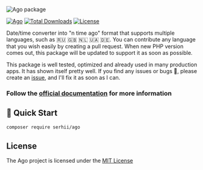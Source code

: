 ![Ago package](https://serhii.io/storage/other/ago.png)

[![Ago](https://github.com/SerhiiCho/ago/actions/workflows/php.yml/badge.svg?branch=main)](https://github.com/SerhiiCho/ago/actions/workflows/php.yml)
[![Total Downloads](https://poser.pugx.org/serhii/ago/downloads)](https://packagist.org/packages/serhii/ago)
[![License](https://poser.pugx.org/serhii/ago/license)](https://packagist.org/packages/serhii/ago)

Date/time converter into "n time ago" format that supports multiple languages, such as 🇷🇺 🇬🇧 🇳🇱 🇺🇦 🇩🇪. You can contribute any language that you wish easily by creating a pull request. When new PHP version comes out, this package will be updated to support it as soon as possible.

This package is well tested, optimized and already used in many production apps. It has shown itself pretty well. If you find any issues or bugs 🐞, please create an [issue](https://github.com/SerhiiCho/ago/issues/new), and I'll fix it as soon as I can.

### Follow the [official documentation](https://serhiicho.github.io/ago-docs/) for more information

## 🚀 Quick Start

```bash
composer require serhii/ago
```

## License

The Ago project is licensed under the [MIT License](https://github.com/SerhiiCho/ago/blob/main/LICENSE)